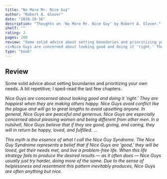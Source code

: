 ```yaml
---
title: "No More Mr. Nice Guy"
author: "Robert A. Glover"
date: "2020-10-16"
description: "Thoughts on 'No More Mr. Nice Guy' by Robert A. Glover."
shelf: ""
rating: 3
pages: 208
review: "Some solid advice about setting boundaries and prioritizing your own needs. A bit repetitive; I sped-read the last few chapters.<br/><br/>
<i>Nice Guys are concerned about looking good and doing it 'right.' They are happiest when they are making others happy. Nice Guys avoid conflict like the plague and will go to great lengths to avoid upsetting anyone. In general, Nice Guys are peaceful and generous. Nice Guys are especially concerned about pleasing women and being different from other men. In a nutshell, Nice Guys believe that if they are good, giving, and caring, they will in return be happy, loved, and fulfilled. ... <br/><br/>This myth is the essence of what I call the Nice Guy Syndrome. The Nice Guy Syndrome represents a belief that if Nice Guys are 'good,' they will be loved, get their needs met, and live a problem-free life. When this life strategy fails to produce the desired results — as it often does — Nice Guys usually just try harder, doing more of the same. Due to the sense of helplessness and resentment this pattern inevitably produces, Nice Guys are often anything but nice.</i>"
type: "book" 
---
```


## Review

Some solid advice about setting boundaries and prioritizing your own needs. A bit repetitive; I sped-read the last few chapters.

_Nice Guys are concerned about looking good and doing it 'right.' They are happiest when they are making others happy. Nice Guys avoid conflict like the plague and will go to great lengths to avoid upsetting anyone. In general, Nice Guys are peaceful and generous. Nice Guys are especially concerned about pleasing women and being different from other men. In a nutshell, Nice Guys believe that if they are good, giving, and caring, they will in return be happy, loved, and fulfilled. ..._

_This myth is the essence of what I call the Nice Guy Syndrome. The Nice Guy Syndrome represents a belief that if Nice Guys are 'good,' they will be loved, get their needs met, and live a problem-free life. When this life strategy fails to produce the desired results — as it often does — Nice Guys usually just try harder, doing more of the same. Due to the sense of helplessness and resentment this pattern inevitably produces, Nice Guys are often anything but nice._

